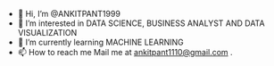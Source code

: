 - 👋 Hi, I’m @ANKITPANT1999
- 👀 I’m interested in DATA SCIENCE, BUSINESS ANALYST AND DATA VISUALIZATION
- 🌱 I’m currently learning MACHINE LEARNING
- 📫 How to reach me Mail me at ankitpant1110@gmail.com
.

<!---
ANKITPANT1999/ANKITPANT1999 is a ✨ special ✨ repository because its `README.md` (this file) appears on your GitHub profile.
You can click the Preview link to take a look at your changes.
--->
